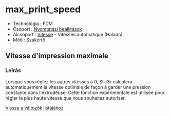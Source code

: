 # max\_print\_speed

* Technológia : FDM
* Csoport : [Nyomtatási beállítások](../../konfig/print_settings.md)
* Alcsoport : [Vitesse](../../beallitasok/print_settings.md#vitesse) - Vitesses automatique \(Haladó\)
* Mód : Szakértő

## Vitesse d'impression maximale

### Leírás

Lorsque vous réglez les autres vitesses à 0, Slic3r calculera automatiquement la vitesse optimale de façon à garder une pression constante dans l'extrudeuse. Cette fonction expérimentale est utilisée pour régler la plus haute vitesse que vous souhaitez autoriser.

[Vissza a változók listájához](/)

